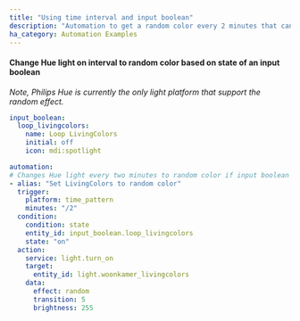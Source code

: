 ```yaml
---
title: "Using time interval and input boolean"
description: "Automation to get a random color every 2 minutes that can be turned on/off."
ha_category: Automation Examples
---
```


#### Change Hue light on interval to random color based on state of an input boolean 

_Note, Philips Hue is currently the only light platform that support the random effect._

```yaml
input_boolean:
  loop_livingcolors:
    name: Loop LivingColors
    initial: off
    icon: mdi:spotlight

automation:
# Changes Hue light every two minutes to random color if input boolean is set to on
- alias: "Set LivingColors to random color"
  trigger:
    platform: time_pattern
    minutes: "/2"
  condition:
    condition: state
    entity_id: input_boolean.loop_livingcolors
    state: "on"
  action:
    service: light.turn_on
    target:
      entity_id: light.woonkamer_livingcolors
    data:
      effect: random
      transition: 5
      brightness: 255
```
